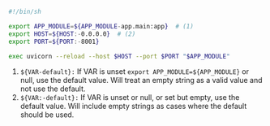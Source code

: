 ``` bash
#!/bin/sh

export APP_MODULE=${APP_MODULE-app.main:app}  # (1)
export HOST=${HOST:-0.0.0.0}  # (2)
export PORT=${PORT:-8001}

exec uvicorn --reload --host $HOST --port $PORT "$APP_MODULE"
```

1.  `${VAR-default}:` If VAR is unset `export APP_MODULE=${APP_MODULE}` or null, use the default value. Will treat an empty string as a valid value and not use the default. 
2.  `${VAR:-default}:` If VAR is unset or null, or set but empty, use the default value. Will include empty strings as cases where the default should be used.
